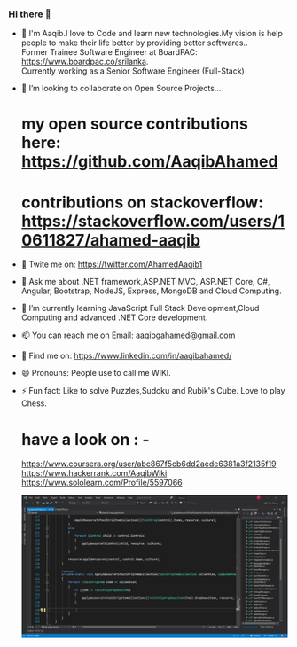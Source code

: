### Hi there 👋

- 🔭 I'm Aaqib.I love to Code and learn new technologies.My vision is help people to make their life better by providing better softwares..
        <br> Former Trainee Software Engineer at BoardPAC: https://www.boardpac.co/srilanka.
         <br> Currently working as a Senior Software Engineer (Full-Stack)
    
- 👯 I’m looking to collaborate on Open Source Projects...
     # my open source contributions here: https://github.com/AaqibAhamed 
     # contributions on stackoverflow: https://stackoverflow.com/users/10611827/ahamed-aaqib

- 🤔 Twite me on: https://twitter.com/AhamedAaqib1

- 💬 Ask me about .NET framework,ASP.NET MVC, ASP.NET Core, C#, Angular, Bootstrap, NodeJS, Express, MongoDB and Cloud Computing.

- 🌱 I’m currently learning JavaScript Full Stack Development,Cloud Computing and advanced .NET Core development. 

- 📫 You can reach me on  Email: aaqibgahamed@gmail.com

- 💬 Find me on: https://www.linkedin.com/in/aaqibahamed/

- 😄 Pronouns: People use to call me WIKI.

- ⚡ Fun fact: Like to solve Puzzles,Sudoku and Rubik's Cube. Love to play Chess.
     # have a look on : -
     https://www.coursera.org/user/abc867f5cb6dd2aede6381a3f2135f19
     https://www.hackerrank.com/AaqibWiki
     https://www.sololearn.com/Profile/5597066
     
     
        

  ![Alt](https://github.com/AaqibAhamed/AaqibAhamed/blob/master/LangHelper.gif)

<!--
**AaqibAhamed/AaqibAhamed** is a ✨ _special_ ✨ repository because its `README.md` (this file) appears on your GitHub profile.

Here are some ideas to get you started:

-->
